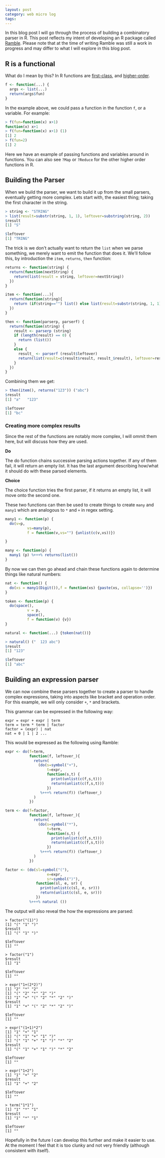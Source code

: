 ```yaml
---
layout: post
category: web micro log
tags:
---
```


In this blog post I will go through the process of building a combinatory parser in R. This post reflects
my intent of developing an R package called [Ramble](https://github.com/chappers/Ramble). Please note that at the time of writing
Ramble was still a work in progress and may differ to what I will explore in this blog post.

## R is a functional

What do I mean by this? In R functions are [first-class](http://en.wikipedia.org/wiki/First-class_function), and [higher-order](http://en.wikipedia.org/wiki/Higher-order_function).

```r
f <- function(...) {
  args <- list(...)
  return(args$fun)
}
```

In the example above, we could pass a function in the function `f`, or a variable. For example:

```r
> f(fun=function(x) x+1)
function(x) x+1
> f(fun=function(x) x+1) (1)
[1] 2
> f(fun=2)
[1] 2
```

Here we have an example of passing functions and variables around in functions. You can also see `?Map` or `?Reduce` for the other higher order functions in R.

## Building the Parser

When we build the parser, we want to build it up from the small parsers, eventually getting more complex. Lets start with, the easiest thing; taking the first character in the string.

```r
> string <- "STRING"
> list(result=substr(string, 1, 1), leftover=substring(string, 2))
$result
[1] "S"

$leftover
[1] "TRING"
```

The trick is we don't actually want to return the `list` when we parse something, we merely want to emit the function that does it. We'll follow this, by introduction the `item`, `returns`, `then` function:

```r
returns <- function(string) {
  return(function(nextString) {
    return(list(result = string, leftover=nextString))
  })
}

item <- function(...){
  return(function(string){
    return (if(string=="") list() else list(result=substr(string, 1, 1), leftover=substring(string, 2)))
  })
}

then <- function(parserp, parserf) {
  return(function(string) {
    result <- parserp (string)
    if (length(result) == 0) {
      return (list())
    }
    else {
      result_ <- parserf (result$leftover)
      return(list(result=c(result$result, result_$result), leftover=result_$leftover))
    }
  })
}
```

Combining them we get:

```r
> then(item(), returns("123")) ("abc")
$result
[1] "a"   "123"

$leftover
[1] "bc"
```

### Creating more complex results

Since the rest of the functions are notably more complex, I will ommit them here, but will discuss how they are used.

**Do**

The do function chains successive parsing actions together. If any of them fail, it will return an empty list. It has the last argument describing how/what it should do with these parsed elements.

**Choice**

The choice function tries the first parser, if it returns an empty list, it will move onto the second one.

These two functions can then be used to create things to create `many` and `many1` which are analogous to `*` and `+` in regex setting.

```r
many1 <- function(p) {
  do(v=p,
          vs=many(p),
          f = function(v,vs="") {unlist(c(v,vs))})

}

many <- function(p) {
  many1 (p) %+++% returns(list())
}
```

By now we can then go ahead and chain these functions again to determine things like natural numbers:

```r
nat <- function() {
  do(xs = many1(Digit()),f = function(xs) {paste(xs, collapse='')})
}

token <- function(p) {
  do(space(),
          v = p,
          space(),
          f = function(v) {v})
}

natural <- function(...) {token(nat())}

> natural() ("  123 abc")
$result
[1] "123"

$leftover
[1] "abc"
```

## Building an expression parser

We can now combine these parsers together to create a parser to handle complex expressions, taking into aspects like bracket and operation order. For this example, we will only consider `+`, `*` and brackets.

This grammar can be expressed in the following way:

```
expr = expr + expr | term
term = term * term | factor
factor = (expr) | nat
nat = 0 | 1 | 2 ...
```

This would be expressed as the following using Ramble:

```r
expr <- do(f=term,
           function(f, leftover_){
             return(
               (do(s=symbol("+"),
                   t=expr,
                   function(s,t) {
                     print(unlist(c(f,s,t)))
                     return(unlist(c(f,s,t)))
                   })
                %+++% return(f)) (leftover_)
             )
           })

term <- do(f=factor,
           function(f, leftover_){
             return(
               (do(s=symbol("*"),
                   t=term,
                   function(s,t) {
                     print(unlist(c(f,s,t)))
                     return(unlist(c(f,s,t)))
                   })
                %+++% return(f)) (leftover_)
             )
           })

factor <- (do(sl=symbol("("),
                   e=expr,
                   sr=symbol(")"),
              function(sl, e, sr) {
                print(unlist(c(sl, e, sr)))
                return(unlist(c(sl, e, sr)))
              })
           %+++% natural ())
```

The output will also reveal the how the expressions are parsed:

```
> factor("(1)")
[1] "(" "1" ")"
$result
[1] "(" "1" ")"

$leftover
[1] ""

> factor("1")
$result
[1] "1"

$leftover
[1] ""

> expr("1+(2*2)")
[1] "2" "*" "2"
[1] "(" "2" "*" "2" ")"
[1] "1" "+" "(" "2" "*" "2" ")"
$result
[1] "1" "+" "(" "2" "*" "2" ")"

$leftover
[1] ""

> expr("(1+1)*2")
[1] "1" "+" "1"
[1] "(" "1" "+" "1" ")"
[1] "(" "1" "+" "1" ")" "*" "2"
$result
[1] "(" "1" "+" "1" ")" "*" "2"

$leftover
[1] ""

> expr("1+2")
[1] "1" "+" "2"
$result
[1] "1" "+" "2"

$leftover
[1] ""

> term("1*1")
[1] "1" "*" "1"
$result
[1] "1" "*" "1"

$leftover
[1] ""
```

Hopefully in the future I can develop this further and make it easier to use. At the moment I feel that it is too clunky and not very friendly (although consistent with itself).
